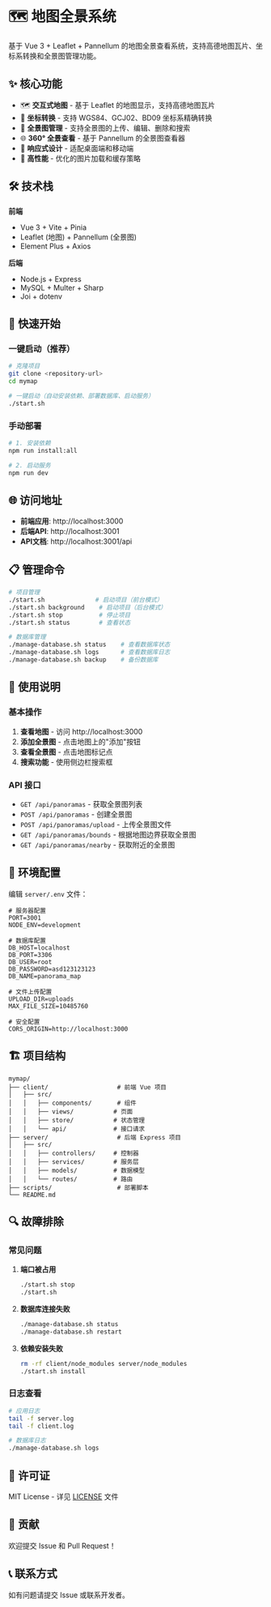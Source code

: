 # 🗺️ 地图全景系统

基于 Vue 3 + Leaflet + Pannellum 的地图全景查看系统，支持高德地图瓦片、坐标系转换和全景图管理功能。

## ✨ 核心功能

- 🗺️ **交互式地图** - 基于 Leaflet 的地图显示，支持高德地图瓦片
- 🔄 **坐标转换** - 支持 WGS84、GCJ02、BD09 坐标系精确转换
- 📸 **全景图管理** - 支持全景图的上传、编辑、删除和搜索
- 🌐 **360° 全景查看** - 基于 Pannellum 的全景图查看器
- 📱 **响应式设计** - 适配桌面端和移动端
- 🚀 **高性能** - 优化的图片加载和缓存策略

## 🛠️ 技术栈

**前端**
- Vue 3 + Vite + Pinia
- Leaflet (地图) + Pannellum (全景图)
- Element Plus + Axios

**后端**
- Node.js + Express
- MySQL + Multer + Sharp
- Joi + dotenv

## 🚀 快速开始

### 一键启动（推荐）

```bash
# 克隆项目
git clone <repository-url>
cd mymap

# 一键启动（自动安装依赖、部署数据库、启动服务）
./start.sh
```

### 手动部署

```bash
# 1. 安装依赖
npm run install:all

# 2. 启动服务
npm run dev
```

## 🌐 访问地址

- **前端应用**: http://localhost:3000
- **后端API**: http://localhost:3001
- **API文档**: http://localhost:3001/api

## 📋 管理命令

```bash
# 项目管理
./start.sh              # 启动项目（前台模式）
./start.sh background    # 启动项目（后台模式）
./start.sh stop          # 停止项目
./start.sh status        # 查看状态

# 数据库管理
./manage-database.sh status    # 查看数据库状态
./manage-database.sh logs      # 查看数据库日志
./manage-database.sh backup    # 备份数据库
```

## 📖 使用说明

### 基本操作

1. **查看地图** - 访问 http://localhost:3000
2. **添加全景图** - 点击地图上的"添加"按钮
3. **查看全景图** - 点击地图标记点
4. **搜索功能** - 使用侧边栏搜索框

### API 接口

- `GET /api/panoramas` - 获取全景图列表
- `POST /api/panoramas` - 创建全景图
- `POST /api/panoramas/upload` - 上传全景图文件
- `GET /api/panoramas/bounds` - 根据地图边界获取全景图
- `GET /api/panoramas/nearby` - 获取附近的全景图

## 🔧 环境配置

编辑 `server/.env` 文件：

```env
# 服务器配置
PORT=3001
NODE_ENV=development

# 数据库配置
DB_HOST=localhost
DB_PORT=3306
DB_USER=root
DB_PASSWORD=asd123123123
DB_NAME=panorama_map

# 文件上传配置
UPLOAD_DIR=uploads
MAX_FILE_SIZE=10485760

# 安全配置
CORS_ORIGIN=http://localhost:3000
```

## 🏗️ 项目结构

```
mymap/
├── client/                   # 前端 Vue 项目
│   ├── src/
│   │   ├── components/       # 组件
│   │   ├── views/           # 页面
│   │   ├── store/           # 状态管理
│   │   └── api/             # 接口请求
├── server/                   # 后端 Express 项目
│   ├── src/
│   │   ├── controllers/     # 控制器
│   │   ├── services/        # 服务层
│   │   ├── models/          # 数据模型
│   │   └── routes/          # 路由
├── scripts/                  # 部署脚本
└── README.md
```

## 🔍 故障排除

### 常见问题

1. **端口被占用**
   ```bash
   ./start.sh stop
   ./start.sh
   ```

2. **数据库连接失败**
   ```bash
   ./manage-database.sh status
   ./manage-database.sh restart
   ```

3. **依赖安装失败**
   ```bash
   rm -rf client/node_modules server/node_modules
   ./start.sh install
   ```

### 日志查看

```bash
# 应用日志
tail -f server.log
tail -f client.log

# 数据库日志
./manage-database.sh logs
```

## 📄 许可证

MIT License - 详见 [LICENSE](LICENSE) 文件

## 🤝 贡献

欢迎提交 Issue 和 Pull Request！

## 📞 联系方式

如有问题请提交 Issue 或联系开发者。